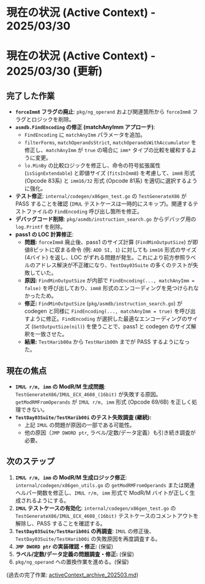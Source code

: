 # 現在の状況 (Active Context) - 2025/03/30

# 現在の状況 (Active Context) - 2025/03/30 (更新)

## 完了した作業
- **`forceImm8` フラグの廃止**: `pkg/ng_operand` および関連箇所から `forceImm8` フラグとロジックを削除。
- **`asmdb.FindEncoding` の修正 (matchAnyImm アプローチ)**:
    - `FindEncoding` に `matchAnyImm` パラメータを追加。
    - `filterForms`, `matchOperandsStrict`, `matchOperandsWithAccumulator` を修正し、`matchAnyImm` が `true` の場合に `imm*` タイプの比較を緩和するように変更。
    - `lo.MinBy` の比較ロジックを修正し、命令の符号拡張属性 (`isSignExtendable`) と即値サイズ (`fitsInImm8`) を考慮して、`imm8` 形式 (Opcode 83系) と `imm16/32` 形式 (Opcode 81系) を適切に選択するように強化。
- **テスト修正**: `internal/codegen/x86gen_test.go` の `TestGenerateX86` が PASS することを確認 (`IMUL` テストケースは一時的にスキップ)。関連するテストファイルの `FindEncoding` 呼び出し箇所を修正。
- **デバッグコード削除**: `pkg/asmdb/instruction_search.go` からデバッグ用の `log.Printf` を削除。
- **pass1 の LOC 計算修正**:
    - **問題:** `forceImm8` 廃止後、pass1 のサイズ計算 (`FindMinOutputSize`) が即値8ビットに収まる命令 (例: `ADD SI, 1`) に対しても `imm16` 形式のサイズ (4バイト) を返し、LOC がずれる問題が発生。これにより前方参照ラベルのアドレス解決が不正確になり、`TestDay03Suite` の多くのテストが失敗していた。
    - **原因:** `FindMinOutputSize` が内部で `FindEncoding(..., matchAnyImm = false)` を呼び出しており、`imm8` 形式のエンコーディングを見つけられなかったため。
    - **修正:** `FindMinOutputSize` (`pkg/asmdb/instruction_search.go`) が codegen と同様に `FindEncoding(..., matchAnyImm = true)` を呼び出すように修正。`FindEncoding` が選択した最適なエンコーディングのサイズ (`GetOutputSize(nil)`) を使うことで、pass1 と codegen のサイズ解釈を一致させた。
    - **結果:** `TestHarib00a` から `TestHarib00h` までが PASS するようになった。

## 現在の焦点
- **`IMUL r/m, imm` の ModR/M 生成問題**: `TestGenerateX86/IMUL_ECX_4608_(16bit)` が失敗する原因。`getModRMFromOperands` が `IMUL r/m, imm` 形式 (Opcode 69/6B) を正しく処理できない。
- **`TestDay03Suite/TestHarib00i` のテスト失敗調査 (継続):**
    - 上記 `IMUL` の問題が原因の一部である可能性。
    - 他の原因（`JMP DWORD ptr`, ラベル/定数/データ定義）も引き続き調査が必要。

## 次のステップ
1. **`IMUL r/m, imm` の ModR/M 生成ロジック修正**: `internal/codegen/x86gen_utils.go` の `getModRMFromOperands` または関連ヘルパー関数を修正し、`IMUL r/m, imm` 形式で ModR/M バイトが正しく生成されるようにする。
2. **`IMUL` テストケースの有効化**: `internal/codegen/x86gen_test.go` の `TestGenerateX86/IMUL_ECX_4608_(16bit)` テストケースのコメントアウトを解除し、PASS することを確認する。
3. **`TestDay03Suite/TestHarib00i` の再調査**: `IMUL` の修正後、`TestDay03Suite/TestHarib00i` の失敗原因を再度調査する。
4. **`JMP DWORD ptr` の実装確認・修正:** (保留)
5. **ラベル/定数/データ定義の問題調査・修正:** (保留)
6. `pkg/ng_operand` への置換作業を進める。(保留)

(過去の完了作業: [activeContext_archive_202503.md](../archives/activeContext_archive_202503.md))
